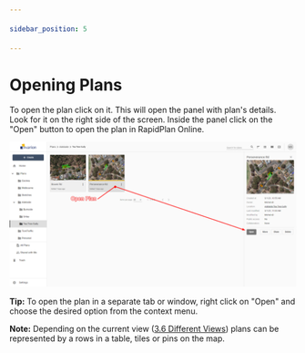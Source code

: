 ```yaml
---

sidebar_position: 5

---
```

# Opening Plans

To open the plan click on it. This will open the panel with plan's details. Look for it on the right side of the screen. Inside the panel click on the "Open" button to open the plan in RapidPlan Online.

![Open Plan](./assets/Openning_A_Plan.png)

**Tip:** To open the plan in a separate tab or window, right click on "Open" and choose the desired option from the context menu.

**Note:** Depending on the current view ([3.6 Different Views](./assets/Different_Views.png)) plans can be represented by a rows in a table, tiles or pins on the map.
